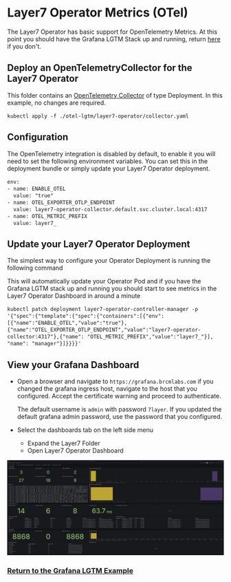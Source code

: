 # Layer7 Operator Metrics (OTel)
The Layer7 Operator has basic support for OpenTelemetry Metrics. At this point you should have the Grafana LGTM Stack up and running, return [here](../readme.md#getting-started) if you don't.

## Deploy an OpenTelemetryCollector for the Layer7 Operator
This folder contains an [OpenTelemetry Collector](./collector.yaml) of type Deployment. In this example, no changes are required.
```
kubectl apply -f ./otel-lgtm/layer7-operator/collector.yaml
```

## Configuration
The OpenTelemetry integration is disabled by default, to enable it you will need to set the following environment variables. You can set this in the deployment bundle or simply update your Layer7 Operator deployment.
```
env:
- name: ENABLE_OTEL
  value: "true"
- name: OTEL_EXPORTER_OTLP_ENDPOINT
  value: layer7-operator-collector.default.svc.cluster.local:4317
- name: OTEL_METRIC_PREFIX
  value: layer7_
```

## Update your Layer7 Operator Deployment
The simplest way to configure your Operator Deployment is running the following command

This will automatically update your Operator Pod and if you have the Grafana LGTM stack up and running you should start to see metrics in the Layer7 Operator Dashboard in around a minute
```
kubectl patch deployment layer7-operator-controller-manager -p '{"spec":{"template":{"spec":{"containers":[{"env":[{"name":"ENABLE_OTEL","value":"true"},{"name":"OTEL_EXPORTER_OTLP_ENDPOINT","value":"layer7-operator-collector:4317"},{"name": "OTEL_METRIC_PREFIX","value":"layer7_"}], "name": "manager"}]}}}}'
```

## View your Grafana Dashboard
- Open a browser and navigate to `https://grafana.brcmlabs.com` if you changed the grafana ingress host, navigate to the host that you configured. Accept the certificate warning and proceed to authenticate.
  
  The default username is `admin` with password `7layer`. If you updated the default grafana admin password, use the password that you configured.
- Select the dashboards tab on the left side menu 
  - Expand the Layer7 Folder
  - Open Layer7 Operator Dashboard

![grafana-datasource-gif](../images/grafana-dashboard-operator.png)

### [Return to the Grafana LGTM Example](../readme.md#enabling-otel-metrics-for-the-layer7-operator)


